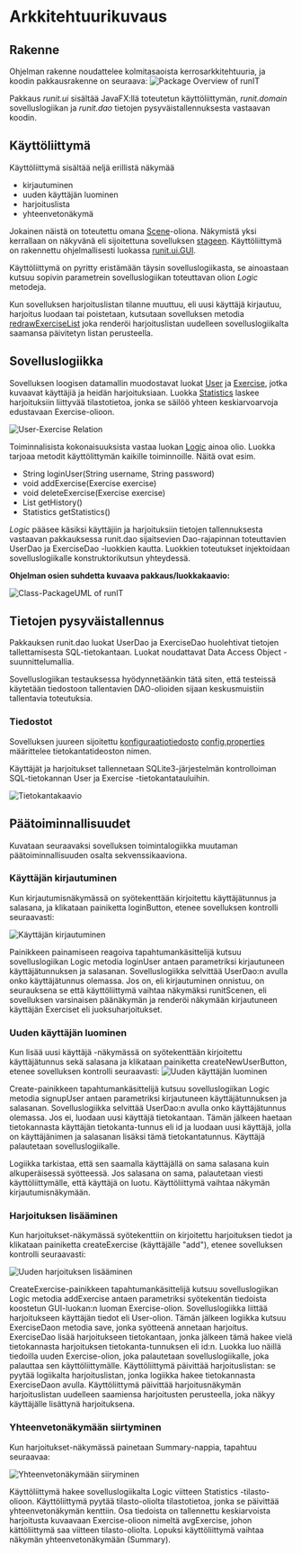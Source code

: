 # Arkkitehtuurikuvaus

## Rakenne
Ohjelman rakenne noudattelee kolmitasaoista kerrosarkkitehtuuria, ja koodin pakkausrakenne on seuraava:
![Package Overview of runIT](https://github.com/hajame/otm-harjoitustyo/blob/master/dokumentaatio/kuvat/packageOverview.jpg)

Pakkaus _runit.ui_ sisältää JavaFX:llä toteutetun käyttöliittymän, _runit.domain_ sovelluslogiikan ja _runit.dao_ tietojen pysyväistallennuksesta vastaavan koodin.

## Käyttöliittymä

Käyttöliittymä sisältää neljä erillistä näkymää
- kirjautuminen
- uuden käyttäjän luominen
- harjoituslista
- yhteenvetonäkymä

Jokainen näistä on toteutettu omana [Scene](https://docs.oracle.com/javase/8/javafx/api/javafx/scene/Scene.html)-oliona. Näkymistä yksi kerrallaan on näkyvänä eli sijoitettuna sovelluksen [stageen](https://docs.oracle.com/javase/8/javafx/api/javafx/stage/Stage.html). Käyttöliittymä on rakennettu ohjelmallisesti luokassa [runit.ui.GUI](https://github.com/hajame/otm-harjoitustyo/blob/master/runIT/src/main/java/runit/ui/GUI.java).

Käyttöliittymä on pyritty eristämään täysin sovelluslogiikasta, se ainoastaan kutsuu sopivin parametrein sovelluslogiikan toteuttavan olion _Logic_ metodeja.

Kun sovelluksen harjoituslistan tilanne muuttuu, eli uusi käyttäjä kirjautuu, harjoitus luodaan tai poistetaan, kutsutaan sovelluksen metodia [redrawExerciseList](https://github.com/hajame/otm-harjoitustyo/blob/master/runIT/src/main/java/runit/ui/GUI.java#L60) joka renderöi harjoituslistan uudelleen sovelluslogiikalta saamansa päivitetyn listan perusteella.

## Sovelluslogiikka

Sovelluksen loogisen datamallin  muodostavat luokat [User](https://github.com/hajame/otm-harjoitustyo/blob/master/runIT/src/main/java/runit/domain/User.java) ja [Exercise](https://github.com/hajame/otm-harjoitustyo/blob/master/runIT/src/main/java/runit/domain/Exercise.java), jotka kuvaavat käyttäjiä ja heidän harjoituksiaan. Luokka [Statistics](https://github.com/hajame/otm-harjoitustyo/blob/master/runIT/src/main/java/runit/domain/Statistics.java) laskee harjoituksiin liittyvää tilastotietoa, jonka se säilöö yhteen keskiarvoarvoja edustavaan Exercise-olioon.

![User-Exercise Relation](https://github.com/hajame/otm-harjoitustyo/blob/master/dokumentaatio/kuvat/UserExerciseRelation.jpg)

Toiminnalisista kokonaisuuksista vastaa luokan [Logic](https://github.com/hajame/otm-harjoitustyo/blob/master/runIT/src/main/java/runit/domain/Logic.java) ainoa olio. Luokka tarjoaa metodit käyttölittymän kaikille toiminnoille. Näitä ovat esim.

- String loginUser(String username, String password)
- void addExercise(Exercise exercise)
- void deleteExercise(Exercise exercise)
- List<Exercise> getHistory()
- Statistics getStatistics()
  
_Logic_ pääsee käsiksi käyttäjiin ja harjoituksiin tietojen tallennuksesta vastaavan pakkauksessa runit.dao sijaitsevien Dao-rajapinnan toteuttavien UserDao ja ExerciseDao -luokkien kautta. Luokkien toteutukset injektoidaan sovelluslogiikalle konstruktorikutsun yhteydessä.

__Ohjelman osien suhdetta kuvaava pakkaus/luokkakaavio:__

![Class-PackageUML of runIT](https://github.com/hajame/otm-harjoitustyo/blob/master/dokumentaatio/kuvat/runITclasspackage.jpg)

## Tietojen pysyväistallennus
Pakkauksen runit.dao luokat UserDao ja ExerciseDao huolehtivat tietojen tallettamisesta SQL-tietokantaan. Luokat noudattavat Data Access Object -suunnittelumallia.

Sovelluslogiikan testauksessa hyödynnetäänkin tätä siten, että testeissä käytetään tiedostoon tallentavien DAO-olioiden sijaan keskusmuistiin tallentavia toteutuksia.

### Tiedostot

Sovelluksen juureen sijoitettu [konfiguraatiotiedosto](https://github.com/hajame/otm-harjoitustyo/blob/master/dokumentaatio/kayttoohje.md#konfigurointi) [config.properties](https://github.com/hajame/otm-harjoitustyo/blob/master/runIT/config.properties) määrittelee tietokantatideoston nimen.

Käyttäjät ja harjoitukset tallennetaan SQLite3-järjestelmän kontrolloiman SQL-tietokannan User ja Exercise -tietokantatauluihin.

![Tietokantakaavio](https://github.com/hajame/otm-harjoitustyo/blob/master/dokumentaatio/kuvat/TietokantakaavioRunIT.jpg)

## Päätoiminnallisuudet

Kuvataan seuraavaksi sovelluksen toimintalogiikka muutaman päätoiminnallisuuden osalta sekvenssikaaviona.

### Käyttäjän kirjautuminen
Kun kirjautumisnäkymässä on syötekenttään kirjoitettu käyttäjätunnus ja salasana, ja klikataan painiketta loginButton, etenee sovelluksen kontrolli seuraavasti:

![Käyttäjän kirjautuminen](https://github.com/hajame/otm-harjoitustyo/blob/master/dokumentaatio/kuvat/loginSequence.jpg)

Painikkeen painamiseen reagoiva tapahtumankäsittelijä kutsuu sovelluslogiikan Logic metodia loginUser antaen parametriksi kirjautuneen käyttäjätunnuksen ja salasanan. Sovelluslogiikka selvittää UserDao:n avulla onko käyttäjätunnus olemassa. Jos on, eli kirjautuminen onnistuu, on seurauksena se että käyttöliittymä vaihtaa näkymäksi runitScenen, eli sovelluksen varsinaisen päänäkymän ja renderöi näkymään kirjautuneen käyttäjän Exerciset eli juoksuharjoitukset.

### Uuden käyttäjän luominen
Kun lisää uusi käyttäjä -näkymässä on syötekenttään kirjoitettu käyttäjätunnus sekä salasana ja klikataan painiketta createNewUserButton, etenee sovelluksen kontrolli seuraavasti:
![Uuden käyttäjän luominen](https://github.com/hajame/otm-harjoitustyo/blob/master/dokumentaatio/kuvat/runIT%20addUserSequence.jpg)

Create-painikkeen tapahtumankäsittelijä kutsuu sovelluslogiikan Logic metodia signupUser antaen parametriksi kirjautuneen käyttäjätunnuksen ja salasanan. Sovelluslogiikka selvittää UserDao:n avulla onko käyttäjätunnus olemassa. Jos ei, luodaan uusi käyttäjä tietokantaan. Tämän jälkeen haetaan tietokannasta käyttäjän tietokanta-tunnus eli id ja luodaan uusi käyttäjä, jolla on käyttäjänimen ja salasanan lisäksi tämä tietokantatunnus. Käyttäjä palautetaan sovelluslogiikalle. 

Logiikka tarkistaa, että sen saamalla käyttäjällä on sama salasana kuin alkuperäisessä syötteessä. Jos salasana on sama, palautetaan viesti käyttöliittymälle, että käyttäjä on luotu. Käyttöliittymä vaihtaa näkymän kirjautumisnäkymään.

### Harjoituksen lisääminen

Kun harjoitukset-näkymässä syötekenttiin on kirjoitettu harjoituksen tiedot ja klikataan painiketta createExercise (käyttäjälle "add"), etenee sovelluksen kontrolli seuraavasti:

![Uuden harjoituksen lisääminen](https://github.com/hajame/otm-harjoitustyo/blob/master/dokumentaatio/kuvat/addExerciseSequence.jpg)

CreateExercise-painikkeen tapahtumankäsittelijä kutsuu sovelluslogiikan Logic metodia addExercise antaen parametriksi syötekentän tiedoista koostetun GUI-luokan:n luoman Exercise-olion. Sovelluslogiikka liittää harjoitukseen käyttäjän tiedot eli User-olion. Tämän jälkeen logiikka kutsuu ExerciseDaon metodia save, jonka syötteenä annetaan harjoitus. ExerciseDao lisää harjoitukseen tietokantaan, jonka jälkeen tämä hakee vielä tietokannasta harjoituksen tietokanta-tunnuksen eli id:n. Luokka luo näillä tiedoilla uuden Exercise-olion, joka palautetaan sovelluslogiikalle, joka palauttaa sen käyttöliittymälle. Käyttöliittymä päivittää harjoituslistan: se pyytää logiikalta harjoituslistan, jonka logiikka hakee tietokannasta ExerciseDaon avulla. Käyttöliittymä päivittää harjoitusnäkymän harjoituslistan uudelleen saamiensa harjoitusten perusteella, joka näkyy käyttäjälle lisättynä harjoituksena.

### Yhteenvetonäkymään siirtyminen

Kun harjoitukset-näkymässä painetaan Summary-nappia, tapahtuu seuraavaa:

![Yhteenvetonäkymään siiryminen](https://github.com/hajame/otm-harjoitustyo/blob/master/dokumentaatio/kuvat/summaryViewSequence.jpg)

Käyttöliittymä hakee sovelluslogiikalta Logic viitteen Statistics -tilasto-olioon. Käyttöliittymä pyytää tilasto-oliolta tilastotietoa, jonka se päivittää yhteenvetonäkymän kenttiin. Osa tiedoista on tallennettu keskiarvoista harjoitusta kuvaavaan Exercise-olioon nimeltä avgExercise, johon kättöliittymä saa viitteen tilasto-oliolta. Lopuksi käyttöliittymä vaihtaa näkymän yhteenvetonäkymään (Summary).
